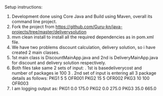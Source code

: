 Setup instructions:

1. Development done using Core Java and Build using Maven, overall its command line project.
2. Fork the project from https://github.com/Guru-kn/java-projects/tree/master/deliverysolution
3. mvn clean install to install all the required dependencies as in pom.xml file.
4. We have two problems discount calculation, delivery solution, so i have created 2 main classes.
5. 1st main class is DiscountMainApp.java and 2nd is DeliveryMainApp.java for discount and delivery solution respectively.
6. Both files take same 2 sets of input:
   . 1st is basedeliverycost and number of packages ie 100 3
   . 2nd set of input is entering all 3 package details as follows:
   PKG1 5 5 OFR001
   PKG2 15 5 OFR002
   PKG3 10 100 OFR003
7. I am logging output as:
    PKG1 0.0 175.0
    PKG2 0.0 275.0
    PKG3 35.0 665.0
